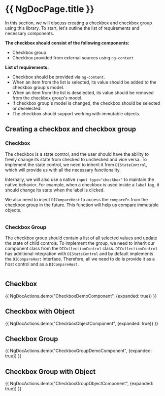 # {{ NgDocPage.title }}

In this section, we will discuss creating a checkbox and checkbox group using this library. To
start, let's outline the list of requirements and necessary components.

**The checkbox should consist of the following components:**

- Checkbox group
- Checkbox provided from external sources using `ng-content`

**List of requirements:**

- Checkbox should be provided via `ng-content`.
- When an item from the list is selected, its value should be added to the checkbox group's model.
- When an item from the list is deselected, its value should be removed from the checkbox group's
  model.
- If checkbox group's model is changed, the checkbox should be selected or deselected.
- The checkbox should support working with immutable objects.

## Creating a checkbox and checkbox group

### Checkbox

The checkbox is a state control, and the user should have the ability to freely change its state
from checked to unchecked and vice versa. To implement the state control, we need to inherit it
from `DIStateControl`, which will provide us with all the necessary functionality.

Internally, we will also use a native `input type="checkbox"` to maintain the native behavior. For
example, when a checkbox is used inside a `label` tag, it should change its state when the label is
clicked.

We also need to inject `DICompareHost` to access the `compareFn` from the checkbox group in the
future. This function will help us compare immutable objects.

```ts file="./components/checkbox.component.ts" fileName="checkbox.component.ts"
```

### Checkbox Group

The checkbox group should contain a list of all selected values and update the state of child
controls. To implement the group, we need to inherit our component class from
the `DICollectionControl` class. `DICollectionControl` has additional integration
with `DIStateControl` and by default implements the `DICompareHost` interface. Therefore, all we
need to do is provide it as a host control and as a `DICompareHost`.

```ts file="./components/checkbox-group.component.ts" fileName="checkbox-group.component.ts"
```

## Checkbox

{{ NgDocActions.demo("CheckboxDemoComponent", {expanded: true}) }}

## Checkbox with Object

{{ NgDocActions.demo("CheckboxObjectComponent", {expanded: true}) }}

## Checkbox Group

{{ NgDocActions.demo("CheckboxGroupDemoComponent", {expanded: true}) }}

## Checkbox Group with Object

{{ NgDocActions.demo("CheckboxGroupObjectComponent", {expanded: true}) }}
